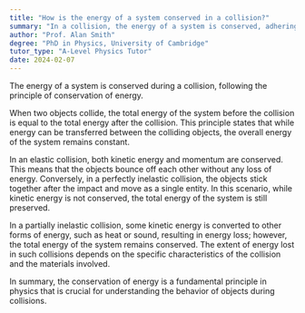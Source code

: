 ```yaml
---
title: "How is the energy of a system conserved in a collision?"
summary: "In a collision, the energy of a system is conserved, adhering to the principle of conservation of energy."
author: "Prof. Alan Smith"
degree: "PhD in Physics, University of Cambridge"
tutor_type: "A-Level Physics Tutor"
date: 2024-02-07
---
```


The energy of a system is conserved during a collision, following the principle of conservation of energy.

When two objects collide, the total energy of the system before the collision is equal to the total energy after the collision. This principle states that while energy can be transferred between the colliding objects, the overall energy of the system remains constant.

In an elastic collision, both kinetic energy and momentum are conserved. This means that the objects bounce off each other without any loss of energy. Conversely, in a perfectly inelastic collision, the objects stick together after the impact and move as a single entity. In this scenario, while kinetic energy is not conserved, the total energy of the system is still preserved.

In a partially inelastic collision, some kinetic energy is converted to other forms of energy, such as heat or sound, resulting in energy loss; however, the total energy of the system remains conserved. The extent of energy lost in such collisions depends on the specific characteristics of the collision and the materials involved.

In summary, the conservation of energy is a fundamental principle in physics that is crucial for understanding the behavior of objects during collisions.
    